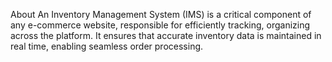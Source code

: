 About
An Inventory Management System (IMS) is a critical component of any e-commerce website, responsible for efficiently tracking, organizing across the platform. It ensures that accurate inventory data is maintained in real time, enabling seamless order processing.
